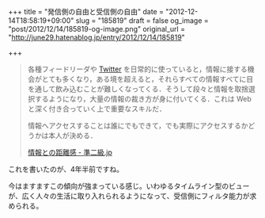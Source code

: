 +++
title = "発信側の自由と受信側の自由"
date = "2012-12-14T18:58:19+09:00"
slug = "185819"
draft = false
og_image = "post/2012/12/14/185819-og-image.png"
original_url = "http://june29.hatenablog.jp/entry/2012/12/14/185819"

+++

<p></p>
<blockquote>各種フィードリーダや <a class="keyword" href="http://d.hatena.ne.jp/keyword/Twitter">Twitter</a> を日常的に使っていると，情報に接する機会がとても多くなり，ある境を超えると，それらすべての情報すべてに目を通して飲み込むことが難しくなってくる．そうして段々と情報を取捨選択するようになり，大量の情報の裁き方が身に付いてくる．これは Web と深く付き合っていく上で重要なスキルだ．<p>情報へアクセスすることは誰にでもできて，でも実際にアクセスするかどうかは本人が決める．</p>
<p><a class="quote" href="http://june29.jp/2008/05/11/information/" title="情報との距離感 - 準二級.jp">情報との距離感 - 準二級.jp</a><br>
</p>
</blockquote>
<p>これを書いたのが、4年半前ですね。</p>
<p>今はますますこの傾向が強まっている感じ。いわゆるタイムライン型のビューが、広く人々の生活に取り入れられるようになって、受信側にフィルタ能力が求められる。</p>
